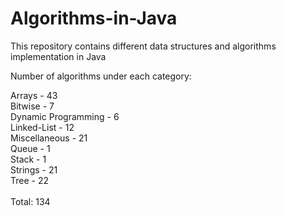 # Algorithms-in-Java
This repository contains different data structures and algorithms implementation in Java

Number of algorithms under each category:

Arrays - 43 <br>
Bitwise - 7 <br>
Dynamic Programming - 6 <br>
Linked-List - 12 <br>
Miscellaneous - 21 <br> 
Queue - 1 <br>
Stack - 1 <br>
Strings - 21 <br>
Tree - 22 <br>
<br>
Total: 134<br>